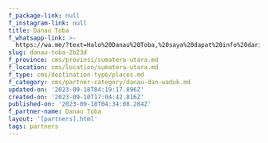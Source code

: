 ```yaml
---
f_package-link: null
f_instagram-link: null
title: Danau Toba
f_whatsapp-link: >-
  https://wa.me/?text=Halo%20Danau%20Toba,%20saya%20dapat%20info%20dari%20@loocale.id%20dan%20punya%20pertanyaan
slug: danau-toba-2b23d
f_province: cms/provinsi/sumatera-utara.md
f_location: cms/location/sumatera-utara.md
f_type: cms/destination-type/places.md
f_category: cms/partner-category/danau-dan-waduk.md
updated-on: '2023-09-18T04:19:17.896Z'
created-on: '2023-09-10T17:04:42.816Z'
published-on: '2023-09-18T04:34:08.284Z'
f_partner-name: Danau Toba
layout: '[partners].html'
tags: partners
---
```



